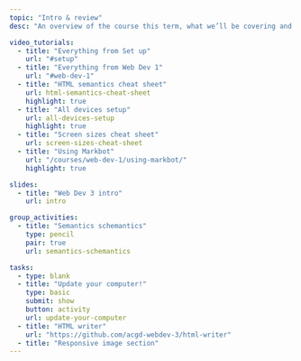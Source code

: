 ```yaml
---
topic: "Intro & review"
desc: "An overview of the course this term, what we’ll be covering and a quick review exercise."

video_tutorials:
  - title: "Everything from Set up"
    url: "#setup"
  - title: "Everything from Web Dev 1"
    url: "#web-dev-1"
  - title: "HTML semantics cheat sheet"
    url: html-semantics-cheat-sheet
    highlight: true
  - title: "All devices setup"
    url: all-devices-setup
    highlight: true
  - title: "Screen sizes cheat sheet"
    url: screen-sizes-cheat-sheet
  - title: "Using Markbot"
    url: "/courses/web-dev-1/using-markbot/"
    highlight: true

slides:
  - title: "Web Dev 3 intro"
    url: intro

group_activities:
  - title: "Semantics schemantics"
    type: pencil
    pair: true
    url: semantics-schemantics

tasks:
  - type: blank
  - title: "Update your computer!"
    type: basic
    submit: show
    button: activity
    url: update-your-computer
  - title: "HTML writer"
    url: "https://github.com/acgd-webdev-3/html-writer"
  - title: "Responsive image section"
---
```

